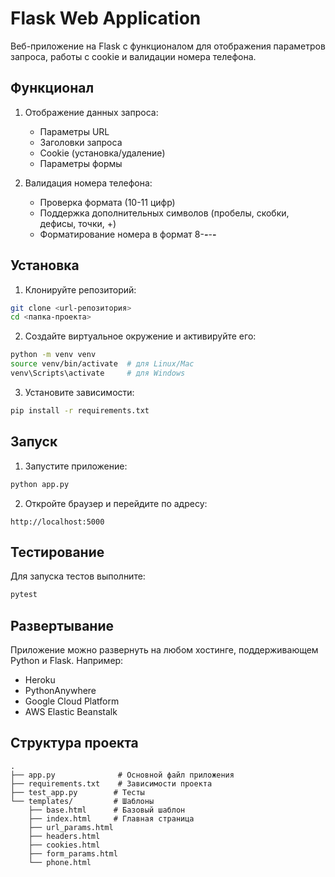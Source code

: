 # Flask Web Application

Веб-приложение на Flask с функционалом для отображения параметров запроса, работы с cookie и валидации номера телефона.

## Функционал

1. Отображение данных запроса:
   - Параметры URL
   - Заголовки запроса
   - Cookie (установка/удаление)
   - Параметры формы

2. Валидация номера телефона:
   - Проверка формата (10-11 цифр)
   - Поддержка дополнительных символов (пробелы, скобки, дефисы, точки, +)
   - Форматирование номера в формат 8-***-***-**-**

## Установка

1. Клонируйте репозиторий:
```bash
git clone <url-репозитория>
cd <папка-проекта>
```

2. Создайте виртуальное окружение и активируйте его:
```bash
python -m venv venv
source venv/bin/activate  # для Linux/Mac
venv\Scripts\activate     # для Windows
```

3. Установите зависимости:
```bash
pip install -r requirements.txt
```

## Запуск

1. Запустите приложение:
```bash
python app.py
```

2. Откройте браузер и перейдите по адресу:
```
http://localhost:5000
```

## Тестирование

Для запуска тестов выполните:
```bash
pytest
```

## Развертывание

Приложение можно развернуть на любом хостинге, поддерживающем Python и Flask. Например:
- Heroku
- PythonAnywhere
- Google Cloud Platform
- AWS Elastic Beanstalk

## Структура проекта

```
.
├── app.py              # Основной файл приложения
├── requirements.txt    # Зависимости проекта
├── test_app.py        # Тесты
└── templates/         # Шаблоны
    ├── base.html      # Базовый шаблон
    ├── index.html     # Главная страница
    ├── url_params.html
    ├── headers.html
    ├── cookies.html
    ├── form_params.html
    └── phone.html
``` 